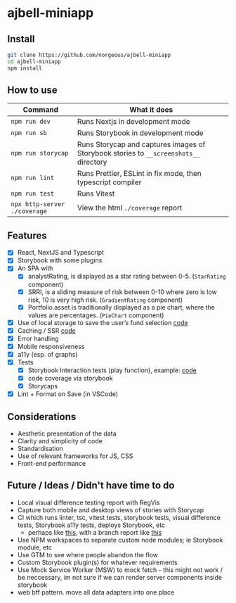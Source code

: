# ajbell-miniapp

## Install

```sh
git clone https://github.com/norgeous/ajbell-miniapp
cd ajbell-miniapp
npm install
```

## How to use

| Command                      | What it does                                                                          |
| ---------------------------- | ------------------------------------------------------------------------------------- |
| `npm run dev`                | Runs Nextjs in development mode                                                       |
| `npm run sb`                 | Runs Storybook in development mode                                                    |
| `npm run storycap`           | Runs Storycap and captures images of Storybook stories to `__screenshots__` directory |
| `npm run lint`               | Runs Prettier, ESLint in fix mode, then typescript compiler                           |
| `npm run test`               | Runs Vitest                                                                           |
| `npx http-server ./coverage` | View the html `./coverage` report                                                     |

## Features

- [x] React, NextJS and Typescript
- [x] Storybook with some plugins
- [x] An SPA with
  - [x] analystRating, is displayed as a star rating between 0-5. (`StarRating` component)
  - [x] SRRI, is a sliding measure of risk between 0-10 where zero is low risk, 10 is very high risk. (`GradientRating` component)
  - [x] Portfolio.asset is traditionally displayed as a pie chart, where the values are percentages. (`PieChart` component)
- [x] Use of local storage to save the user’s fund selection [code](https://github.com/norgeous/ajbell-miniapp/blob/main/components/StrategySelector/index.tsx#L28)
- [x] Caching / SSR [code](https://github.com/norgeous/ajbell-miniapp/blob/main/app/page.tsx#L5)
- [x] Error handling
- [x] Mobile responsiveness
- [x] a11y (esp. of graphs)
- [x] Tests
  - [x] Storybook Interaction tests (play function), example: [code](https://github.com/norgeous/ajbell-miniapp/blob/main/components/StrategySelector/index.stories.ts#L18)
  - [x] code coverage via storybook
  - [x] Storycaps
- [x] Lint + Format on Save (in VSCode)

## Considerations

- Aesthetic presentation of the data
- Clarity and simplicity of code
- Standardisation
- Use of relevant frameworks for JS, CSS
- Front-end performance

## Future / Ideas / Didn't have time to do

- Local visual difference testing report with RegVis
- Capture both mobile and desktop views of stories with Storycap
- CI which runs linter, tsc, vitest tests, storybook tests, visual difference tests, Storybook a11y tests, deploys Storybook, etc
  - perhaps like [this](https://github.com/norgeous/ComfyUI-UI-Builder/pull/35), with a branch report like [this](https://norgeous.github.io/ComfyUI-UI-Builder/pr-preview/pr-35/)
- Use NPM workspaces to separate custom node modules; ie Storybook module, etc
- Use GTM to see where people abandon the flow
- Custom Storybook plugin(s) for whatever requirements
- Use Mock Service Worker (MSW) to mock fetch - this might not work / be neccessary, im not sure if we can render server components inside storybook
- web bff pattern. move all data adapters into one place
